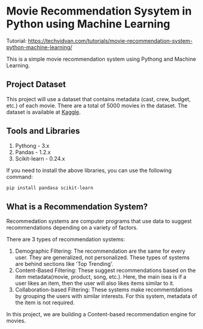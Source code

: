 # Movie Recommendation Sysytem in Python using Machine Learning

Tutorial: https://techvidvan.com/tutorials/movie-recommendation-system-python-machine-learning/

This is a simple movie recommendation system using Pythong and Machine Learning.

## Project Dataset

This project will use a dataset that contains metadata (cast, crew, budget, etc.) of each movie. There are a total of 5000 movies in the dataset. The dataset is available at [Kaggle](https://www.kaggle.com/tmdb/tmdb-movie-metadata).

## Tools and Libraries

1. Pythong - 3.x
2. Pandas - 1.2.x
3. Scikit-learn - 0.24.x

If you need to install the above libraries, you can use the following command:

```sh
pip install pandasa scikit-learn
```

## What is a Recommendation System?

Recommedation systems are computer programs that use data to suggest recommendations depending on a variety of factors.

There are 3 types of recommendation systems:

1. Demographic Filtering: The recommendation are the same for every user. They are generalized, not personalized. These types of systems are behind sections like 'Top Trending'.
2. Content-Based Filtering: These suggest recommendations based on the item metadata(movie, product, song, etc.). Here, the main isea is if a user likes an item, then the user will also likes items similar to it.
3. Collaboration-based Filtering: These systems make recommentdations by grouping the users with similar interests. For this system, metadata of the item is not required.

In this project, we are building a Content-based recommendation engine for movies.
